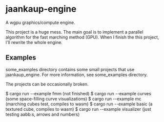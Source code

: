 # jaankaup-engine
A wgpu graphics/compute engine.

This project is a huge mess. The main goal is to implement a parallel algorithm for the fast marching method (GPU).
When I finish the this project, I'll rewrite the whole engine.

## Examples

some_examples directory contains some small projects that use jaankaup_engine. For more information, see some_examples directory.

The projects can be occasionally broken.

$ cargo run --example fmm (not finished)
$ cargo run --example curves (some space-filling curve visualizations)
$ cargo run --example mc (marching cubes test, compiles to wasm)
$ cargo run --example basic (a textured cube, compiles to wasm)
$ cargo run --example visualizer (just testing aabb:s, arrows and numbers)

